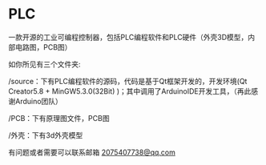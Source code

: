 # PLC
一款开源的工业可编程控制器，包括PLC编程软件和PLC硬件（外壳3D模型，内部电路图，PCB图）

如你所见有三个文件夹:

/source：下有PLC编程软件的源码，代码是基于Qt框架开发的，开发环境(Qt Creator5.8 + MinGW5.3.0(32Bit) )；其中调用了ArduinoIDE开发工具，（再此感谢Arduino团队）


/PCB：下有原理图文件，PCB图



/外壳：下有3d外壳模型

有问题或者需要可以联系邮箱  2075407738@qq.com
